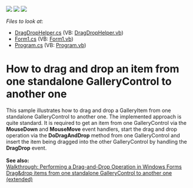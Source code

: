<!-- default badges list -->
![](https://img.shields.io/endpoint?url=https://codecentral.devexpress.com/api/v1/VersionRange/128616705/13.1.4%2B)
[![](https://img.shields.io/badge/Open_in_DevExpress_Support_Center-FF7200?style=flat-square&logo=DevExpress&logoColor=white)](https://supportcenter.devexpress.com/ticket/details/E2925)
[![](https://img.shields.io/badge/📖_How_to_use_DevExpress_Examples-e9f6fc?style=flat-square)](https://docs.devexpress.com/GeneralInformation/403183)
<!-- default badges end -->
<!-- default file list -->
*Files to look at*:

* [DragDropHelper.cs](./CS/WindowsFormsApplication19/DragDropHelper.cs) (VB: [DragDropHelper.vb](./VB/WindowsFormsApplication19/DragDropHelper.vb))
* [Form1.cs](./CS/WindowsFormsApplication19/Form1.cs) (VB: [Form1.vb](./VB/WindowsFormsApplication19/Form1.vb))
* [Program.cs](./CS/WindowsFormsApplication19/Program.cs) (VB: [Program.vb](./VB/WindowsFormsApplication19/Program.vb))
<!-- default file list end -->
# How to drag and drop an item from one standalone GalleryControl to another one


<p>This sample illustrates how to drag and drop a GalleryItem from one standalone GalleryControl to another one. The implemented approach is quite standard. It is required to get an item from one GalleryControl via the <strong>MouseDown</strong> and <strong>MouseMove</strong> event handlers, start the drag and drop operation via the <strong>DoDragAndDrop</strong> method from one GalleryControl and insert the item being dragged into the other GalleryControl by handling the <strong>DragDrop</strong> event.<br />
<strong><br />
See also:</strong><br />
<a href="http://msdn.microsoft.com/en-us/library/za0zx9y0%28v=VS.90%29.aspx"><u>Walkthrough: Performing a Drag-and-Drop Operation in Windows Forms</u></a><br />
<a href="https://www.devexpress.com/Support/Center/p/E3857">Drag&drop items from one standalone GalleryControl to another one (extended)</a></p>

<br/>


